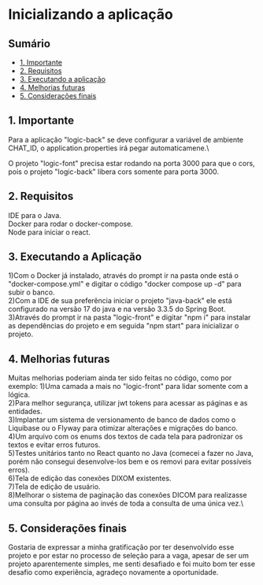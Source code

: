 # Inicializando a aplicação

## Sumário
- [1. Importante](#importante)
- [2. Requisitos](#requisitos)
- [3. Executando a aplicação](#executando-a-aplicação)
- [4. Melhorias futuras](#melhorias-futuras)
- [5. Considerações finais](#consideracoes-finais)

## 1. Importante
Para a aplicação "logic-back" se deve configurar a variável de ambiente CHAT_ID, o application.properties irá pegar automaticamene.\

O projeto "logic-font" precisa estar rodando na porta 3000 para que o cors, pois o projeto "logic-back" libera cors somente para porta 3000.

## 2. Requisitos
IDE para o Java.\
Docker para rodar o docker-compose.\
Node para iniciar o react.

## 3. Executando a Aplicação
1)Com o Docker já instalado, através do prompt ir na pasta onde está o "docker-compose.yml" e digitar o código "docker compose up -d" para subir o banco.\
2)Com a IDE de sua preferência iniciar o projeto "java-back" ele está configurado na versão 17 do java e na versão 3.3.5 do Spring Boot.\
3)Através do prompt ir na pasta "logic-front" e digitar "npm i" para instalar as dependências do projeto e em seguida "npm start" para inicializar o projeto.

## 4. Melhorias futuras
Muitas melhorias poderiam ainda ter sido feitas no código, como por exemplo:
1)Uma camada a mais no "logic-front" para lidar somente com a lógica.\
2)Para melhor segurança, utilizar jwt tokens para acessar as páginas e as entidades.\
3)Implantar um sistema de versionamento de banco de dados como o Liquibase ou o Flyway para otimizar alterações e migrações do banco.\
4)Um arquivo com os enums dos textos de cada tela para padronizar os textos e evitar erros futuros.\
5)Testes unitários tanto no React quanto no Java (comecei a fazer no Java, porém não consegui desenvolve-los bem e os removi para evitar possíveis erros).\
6)Tela de edição das conexões DIXOM existentes.\
7)Tela de edição de usuário.\
8)Melhorar o sistema de paginação das conexões DICOM para realizasse uma consulta por página ao invés de toda a consulta de uma única vez.\


## 5. Considerações finais
Gostaria de expressar a minha gratificação por ter desenvolvido esse projeto e por estar no processo de seleção para a vaga, apesar de ser um projeto 
aparentemente simples, me senti desafiado e foi muito bom ter esse desafio como experiência, agradeço novamente a oportunidade.
